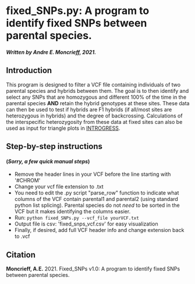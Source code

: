 # fixed_SNPs.py: A program to identify fixed SNPs between parental species.

##### Written by Andre E. Moncrieff, 2021.

## Introduction 

This program is designed to filter a VCF file containing individuals of two parental species and hybrids between them. The goal is to then identify and select any SNPs that are homozygous and different 100% of the time in the parental species **AND** retain the hybrid genotypes at these sites. These data can then be used to test if hybrids are F1 hybrids (if all/most sites are heterozygous in hybrids) and the degree of backcrossing. Calculations of the interspecific heterozygosity from these data at fixed sites can also be used as input for triangle plots in  [INTROGRESS](http://www.uwyo.edu/buerkle/software/introgress/).

## Step-by-step instructions 
#### (*Sorry, a few quick manual steps*)

- Remove the header lines in your VCF before the line starting with '#CHROM'
- Change your vcf file extension to .txt
- You need to edit the .py script "parse_row" function to indicate what columns of the VCF contain parental1 and parental2 (using standard python list splicing). Parental species do not *need* to be sorted in the VCF but it makes identifying the columns easier.
- Run: `python fixed_SNPs.py --vcf_file yourVCF.txt` 
- Output file is csv: 'fixed_snps_vcf.csv' for easy visualization
- Finally, if desired, add full VCF header info and change extension back to .vcf

## Citation

**Moncrieff, A.E.** 2021. Fixed_SNPs v1.0: A program to identify fixed SNPs between parental species.